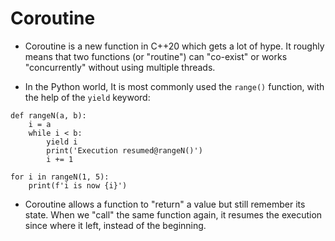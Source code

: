 # Coroutine

* Coroutine is a new function in C++20 which gets a lot of hype. It roughly means that two functions (or "routine") can
"co-exist" or works "concurrently" without using multiple threads.

* In the Python world, It is most commonly used the `range()` function, with the help of the `yield` keyword:
```
def rangeN(a, b):
    i = a
    while i < b:
        yield i
        print('Execution resumed@rangeN()')
        i += 1

for i in rangeN(1, 5):
    print(f'i is now {i}')
```

* Coroutine allows a function to "return" a value but still remember its state. When we "call" the same function
again, it resumes the execution since where it left, instead of the beginning.
